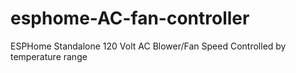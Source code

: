 # esphome-AC-fan-controller
ESPHome Standalone 120 Volt AC Blower/Fan Speed Controlled by temperature range
